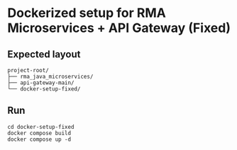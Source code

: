 # Dockerized setup for RMA Microservices + API Gateway (Fixed)

## Expected layout
```
project-root/
├── rma_java_microservices/
├── api-gateway-main/
└── docker-setup-fixed/   
```

## Run
```
cd docker-setup-fixed
docker compose build
docker compose up -d
```


